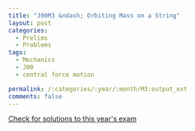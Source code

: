 ```yaml
---
title: "J00M3 &ndash; Orbiting Mass on a String"
layout: post
categories:
  - Prelims
  - Problems
tags:
  - Mechanics
  - J00
  - central force motion

permalink: /:categories/:year/:month/M3:output_ext
comments: false
---
```

<object data="2000J3M.pdf" type="application/pdf" width="100%" height="500"></object>
<div class="message"><a href='https://princetonprelim.com/prelim/4/'>Check for solutions to this year's exam</a></div>